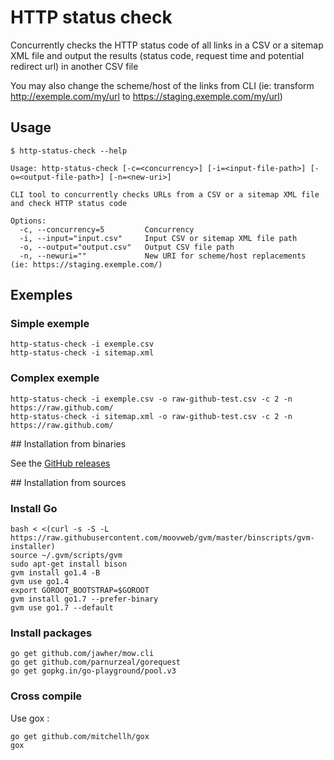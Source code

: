 # HTTP status check

Concurrently checks the HTTP status code of all links in a CSV or a sitemap XML file and output the results (status code, request time and potential redirect url) in another CSV file

You may also change the scheme/host of the links from CLI (ie: transform http://exemple.com/my/url to https://staging.exemple.com/my/url)


## Usage

```
$ http-status-check --help

Usage: http-status-check [-c=<concurrency>] [-i=<input-file-path>] [-o=<output-file-path>] [-n=<new-uri>]

CLI tool to concurrently checks URLs from a CSV or a sitemap XML file and check HTTP status code

Options:
  -c, --concurrency=5         Concurrency
  -i, --input="input.csv"     Input CSV or sitemap XML file path
  -o, --output="output.csv"   Output CSV file path
  -n, --newuri=""             New URI for scheme/host replacements (ie: https://staging.exemple.com/)
```


## Exemples

### Simple exemple

```
http-status-check -i exemple.csv
http-status-check -i sitemap.xml
```

### Complex exemple

```
http-status-check -i exemple.csv -o raw-github-test.csv -c 2 -n https://raw.github.com/
http-status-check -i sitemap.xml -o raw-github-test.csv -c 2 -n https://raw.github.com/
```

## Installation from binaries

See the [GitHub releases](https://github.com/Benoth/http-status-check/releases)


## Installation from sources

### Install Go

```
bash < <(curl -s -S -L https://raw.githubusercontent.com/moovweb/gvm/master/binscripts/gvm-installer)
source ~/.gvm/scripts/gvm
sudo apt-get install bison
gvm install go1.4 -B
gvm use go1.4
export GOROOT_BOOTSTRAP=$GOROOT
gvm install go1.7 --prefer-binary
gvm use go1.7 --default
```

### Install packages

```
go get github.com/jawher/mow.cli
go get github.com/parnurzeal/gorequest
go get gopkg.in/go-playground/pool.v3
```

### Cross compile

Use gox :

```
go get github.com/mitchellh/gox
gox
```
